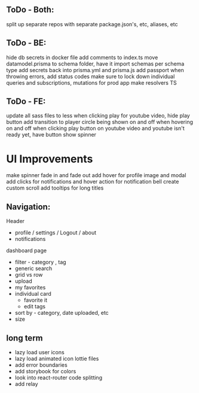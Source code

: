## ToDo - Both:
split up separate repos with separate package.json's, etc, aliases, etc

## ToDo - BE:
hide db secrets in docker file
add comments to index.ts
move datamodel.prisma to schema folder, have it import schemas per schema type
add secrets back into prisma.yml and prisma.js
add passport
when throwing errors, add status codes
make sure to lock down individual queries and subscriptions, mutations for prod app
make resolvers TS

## ToDo - FE:
update all sass files to less
when clicking play for youtube video, hide play button
add transition to player circle being shown on and off when hovering on and off
when clicking play button on youtube video and youtube isn't ready yet, have button show spinner

# UI Improvements
make spinner fade in and fade out
add hover for profile image and modal
add clicks for notifications and hover action for notification bell
create custom scroll
add tooltips for long titles

## Navigation:

Header
* profile / settings / Logout / about
* notifications

dashboard page
* filter - category , tag
* generic search
* grid vs row
* upload
* my favorites
* individual card
  - favorite it
  - edit tags
* sort by - category, date uploaded, etc
* size

## long term
- lazy load user icons
- lazy load animated icon lottie files
- add error boundaries
- add storybook for colors
- look into react-router code splitting
- add relay

